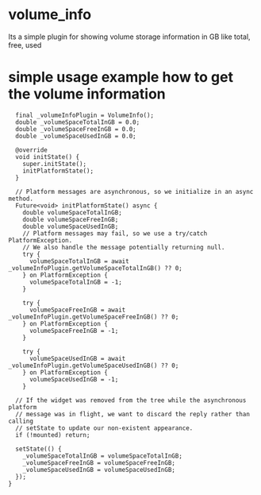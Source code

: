# volume_info
Its a simple plugin for showing volume storage information in GB like total, free, used

# simple usage example how to get the volume information
      final _volumeInfoPlugin = VolumeInfo();
      double _volumeSpaceTotalInGB = 0.0;
      double _volumeSpaceFreeInGB = 0.0;
      double _volumeSpaceUsedInGB = 0.0;
      
      @override
      void initState() {
        super.initState();
        initPlatformState();
      }
      
      // Platform messages are asynchronous, so we initialize in an async method.
      Future<void> initPlatformState() async {
        double volumeSpaceTotalInGB;
        double volumeSpaceFreeInGB;
        double volumeSpaceUsedInGB;
        // Platform messages may fail, so we use a try/catch PlatformException.
        // We also handle the message potentially returning null.
        try {
          volumeSpaceTotalInGB = await _volumeInfoPlugin.getVolumeSpaceTotalInGB() ?? 0;
        } on PlatformException {
          volumeSpaceTotalInGB = -1;
        }
    
        try {
          volumeSpaceFreeInGB = await _volumeInfoPlugin.getVolumeSpaceFreeInGB() ?? 0;
        } on PlatformException {
          volumeSpaceFreeInGB = -1;
        }
    
        try {
          volumeSpaceUsedInGB = await _volumeInfoPlugin.getVolumeSpaceUsedInGB() ?? 0;
        } on PlatformException {
          volumeSpaceUsedInGB = -1;
        }
  
      // If the widget was removed from the tree while the asynchronous platform
      // message was in flight, we want to discard the reply rather than calling
      // setState to update our non-existent appearance.
      if (!mounted) return;
  
      setState(() {
        _volumeSpaceTotalInGB = volumeSpaceTotalInGB;
        _volumeSpaceFreeInGB = volumeSpaceFreeInGB;
        _volumeSpaceUsedInGB = volumeSpaceUsedInGB;
      });
    }
